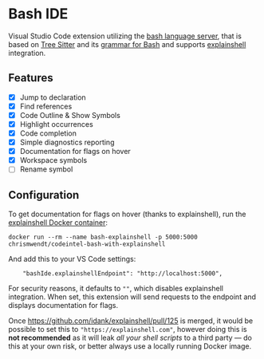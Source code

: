 # Bash IDE

Visual Studio Code extension utilizing the [bash language server](bash-lsp), that is based on [Tree Sitter][tree-sitter] and its [grammar for Bash][tree-sitter-bash] and supports [explainshell][explainshell] integration.

## Features

- [x] Jump to declaration
- [x] Find references
- [x] Code Outline & Show Symbols
- [x] Highlight occurrences
- [x] Code completion
- [x] Simple diagnostics reporting
- [x] Documentation for flags on hover
- [x] Workspace symbols
- [ ] Rename symbol

## Configuration

To get documentation for flags on hover (thanks to explainshell), run the [explainshell Docker container][codeintel-bash-with-explainshell]:

```
docker run --rm --name bash-explainshell -p 5000:5000 chrismwendt/codeintel-bash-with-explainshell
```

And add this to your VS Code settings:

```
    "bashIde.explainshellEndpoint": "http://localhost:5000",
```

For security reasons, it defaults to `""`, which disables explainshell integration. When set, this extension will send requests to the endpoint and displays documentation for flags.

Once https://github.com/idank/explainshell/pull/125 is merged, it would be possible to set this to `"https://explainshell.com"`, however doing this is **not recommended** as it will leak *all your shell scripts* to a third party — do this at your own risk, or better always use a locally running Docker image.

[bash-lsp]: https://github.com/bash-lsp/bash-language-server/tree/master/server
[tree-sitter]: https://github.com/tree-sitter/tree-sitter
[tree-sitter-bash]: https://github.com/tree-sitter/tree-sitter-bash
[explainshell]: https://explainshell.com/
[codeintel-bash-with-explainshell]: https://hub.docker.com/r/chrismwendt/codeintel-bash-with-explainshell/
